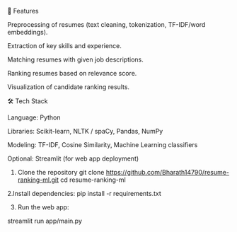🚀 Features

Preprocessing of resumes (text cleaning, tokenization, TF-IDF/word embeddings).

Extraction of key skills and experience.

Matching resumes with given job descriptions.

Ranking resumes based on relevance score.

Visualization of candidate ranking results.

🛠️ Tech Stack

Language: Python

Libraries: Scikit-learn, NLTK / spaCy, Pandas, NumPy

Modeling: TF-IDF, Cosine Similarity, Machine Learning classifiers

Optional: Streamlit (for web app deployment)



1. Clone the repository
git clone https://github.com/Bharath14790/resume-ranking-ml.git
cd resume-ranking-ml

2.Install dependencies:
pip install -r requirements.txt

3. Run the web app:

streamlit run app/main.py

